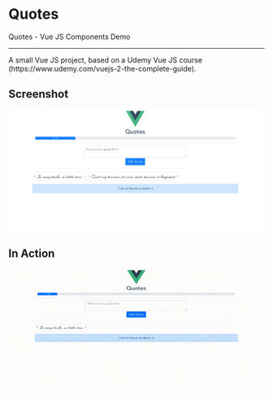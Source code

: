 # Quotes
Quotes - Vue JS Components Demo
<hr>
A small Vue JS project, based on a Udemy Vue JS course (https://www.udemy.com/vuejs-2-the-complete-guide).

## Screenshot
![Screenshot](https://github.com/mmgrigorova/quotes/blob/master/Screenshot.png)

## In Action

![Preview](https://github.com/mmgrigorova/quotes/blob/master/peview.gif)

